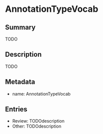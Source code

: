 # AnnotationTypeVocab

## Summary

TODO

## Description

TODO

## Metadata

- name: AnnotationTypeVocab

## Entries

- Review: TODOdescription
- Other: TODOdescription

